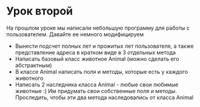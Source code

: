 # Урок второй

На прошлом уроке мы написали небольшую программу для работы с пользователем. Давайте ее немного модифицируем
- Вынести подсчет полных лет и прожитых лет пользователя, а также представление адреса в кратком виде в 3 отдельных метода
- Написать базовый класс животное Animal (можно сделать его абстрактным)
- В классе Animal написать поля и методы, которые есть у каждого животного
- Написать 2 наследника класса Animal - любые свои любимые животные :) Им придумать свои собственные поля и методы. Проследить, чтобы эти два метода наследовались от класса Animal